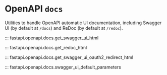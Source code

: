 # OpenAPI `docs`

Utilities to handle OpenAPI automatic UI documentation, including Swagger UI (by default at `/docs`) and ReDoc (by default at `/redoc`).

::: fastapi.openapi.docs.get_swagger_ui_html

::: fastapi.openapi.docs.get_redoc_html

::: fastapi.openapi.docs.get_swagger_ui_oauth2_redirect_html

::: fastapi.openapi.docs.swagger_ui_default_parameters
